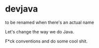 # devjava
to be renamed when there's an actual name

Let's change the way we do Java.

F*ck conventions and do some cool shit.
